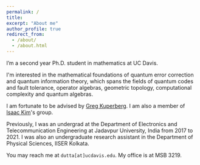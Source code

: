 ```yaml
---
permalink: /
title:
excerpt: "About me"
author_profile: true
redirect_from: 
  - /about/
  - /about.html
---
```


I’m a second year Ph.D. student in mathematics at UC Davis. 

I'm interested in the mathematical foundations of quantum error correction and quantum information theory, which spans the fields of quantum codes and fault tolerance, operator algebras, geometric topology, computational complexity and quantum algebras.

I am fortunate to be advised by <a href="https://www.math.ucdavis.edu/~greg" target="_blank">Greg Kuperberg</a>. I am also a member of <a href="https://www.isaackimquantum.com" target="_blank">Isaac Kim</a>'s group.

Previously, I was an undergrad at the Department of Electronics and Telecommunication Engineering at Jadavpur University, India from 2017 to 2021. I was also an undergraduate research assistant in the Department of Physical Sciences, IISER Kolkata.

You may reach me at `dutta[at]ucdavis.edu`. My office is at MSB 3219.
